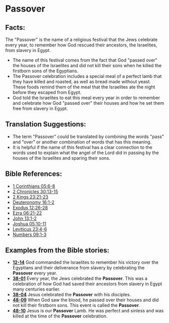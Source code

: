 # Passover #

## Facts: ##

The "Passover" is the name of a religious festival that the Jews celebrate every year, to remember how God rescued their ancestors, the Israelites, from slavery in Egypt.

* The name of this festival comes from the fact that God "passed over" the houses of the Israelites and did not kill their sons when he killed the firstborn sons of the Egyptians.
* The Passover celebration includes a special meal of a perfect lamb that they have killed and roasted, as well as bread made without yeast. These foods remind them of the meal that the Israelites ate the night before they escaped from Egypt.
* God told the Israelites to eat this meal every year in order to remember and celebrate how God "passed over" their houses and how he set them free from slavery in Egypt.

## Translation Suggestions: ##

* The term "Passover" could be translated by combining the words "pass" and "over" or another combination of words that has this meaning.
* It is helpful if the name of this festival has a clear connection to the words used to explain what the angel of the Lord did in passing by the houses of the Israelites and sparing their sons.

## Bible References: ##

* [1 Corinthians 05:6-8](https://door43.org/en/bible/notes/1co/05/06)
* [2 Chronicles 30:13-15](https://door43.org/en/bible/notes/2ch/30/13)
* [2 Kings 23:21-23](https://door43.org/en/bible/notes/2ki/23/21)
* [Deuteronomy 16:1-2](https://door43.org/en/bible/notes/deu/16/01)
* [Exodus 12:26-28](https://door43.org/en/bible/notes/exo/12/26)
* [Ezra 06:21-22](https://door43.org/en/bible/notes/ezr/06/21)
* [John 13:1-2](https://door43.org/en/bible/notes/jhn/13/01)
* [Joshua 05:10-11](https://door43.org/en/bible/notes/jos/05/10)
* [Leviticus 23:4-6](https://door43.org/en/bible/notes/lev/23/04)
* [Numbers 09:1-3](https://door43.org/en/bible/notes/num/09/01)

## Examples from the Bible stories: ##

* __[12-14](https://door43.org/en/obs/notes/frames/12-14)__ God commanded the Israelites to remember his victory over the Egyptians and their deliverance from slavery by celebrating the __Passover__  every year.
* __[38-01](https://door43.org/en/obs/notes/frames/38-01)__ Every year, the Jews celebrated the __Passover__. This was a celebration of how God had saved their ancestors from slavery in Egypt many centuries earlier.
* __[38-04](https://door43.org/en/obs/notes/frames/38-04)__ Jesus celebrated the __Passover__  with his disciples.
* __[48-09](https://door43.org/en/obs/notes/frames/48-09)__ When God saw the blood, he passed over their houses and did not kill their firstborn sons. This event is called the __Passover__.
* __[48-10](https://door43.org/en/obs/notes/frames/48-10)__ Jesus is our __Passover__  Lamb. He was perfect and sinless and was killed at the time of the __Passover__  celebration.


